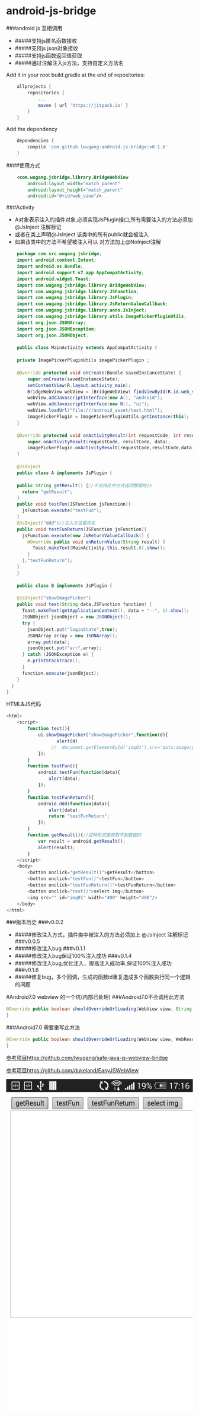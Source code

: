 # android-js-bridge
###android js 互相调用
- #####支持js匿名函数接收
- #####支持js json对象接收
- #####支持js函数返回值获取
- #####通过注解注入js方法，支持自定义方法名

Add it in your root build.gradle at the end of repositories:
~~~gradle
	allprojects {
		repositories {
			...
			maven { url 'https://jitpack.io' }
		}
	}
~~~

Add the dependency
~~~gradle
    dependencies {
	    compile 'com.github.lwugang:android-js-bridge:v0.1.6'
	}

~~~

####使用方式
~~~xml
	<com.wugang.jsbridge.library.BridgeWebView
        android:layout_width="match_parent"
        android:layout_height="match_parent"
        android:id="@+id/web_view"/>
~~~
###Activity
- A对象表示注入的插件对象,必须实现JsPlugin接口,所有需要注入的方法必须加 @JsInject 注解标记
- 或者在类上声明@JsInject 该类中的所有public就会被注入
- 如果该类中的方法不希望被注入可以 对方法加上@NoInject注解
~~~java
    package com.src.wugang.jsbridge;
    import android.content.Intent;
    import android.os.Bundle;
    import android.support.v7.app.AppCompatActivity;
    import android.widget.Toast;
    import com.wugang.jsbridge.library.BridgeWebView;
    import com.wugang.jsbridge.library.JSFunction;
    import com.wugang.jsbridge.library.JsPlugin;
    import com.wugang.jsbridge.library.JsReturnValueCallback;
    import com.wugang.jsbridge.library.anno.JsInject;
    import com.wugang.jsbridge.library.utils.ImagePickerPluginUtils;
    import org.json.JSONArray;
    import org.json.JSONException;
    import org.json.JSONObject;

    public class MainActivity extends AppCompatActivity {

    private ImagePickerPluginUtils imagePickerPlugin ;

    @Override protected void onCreate(Bundle savedInstanceState) {
        super.onCreate(savedInstanceState);
        setContentView(R.layout.activity_main);
        BridgeWebView webView = (BridgeWebView) findViewById(R.id.web_view);
        webView.addJavascriptInterface(new A(), "android");
        webView.addJavascriptInterface(new B(), "ui");
        webView.loadUrl("file:///android_asset/test.html");
        imagePickerPlugin = ImagePickerPluginUtils.getInstance(this);
    }

    @Override protected void onActivityResult(int requestCode, int resultCode, Intent data) {
        super.onActivityResult(requestCode, resultCode, data);
        imagePickerPlugin.onActivityResult(requestCode,resultCode,data);
    }

    @JsInject
    public class A implements JsPlugin {

    public String getResult() {//不支持此中方式返回数据给js
      return "getResult";
    }
    public void testFun(JSFunction jsFunction){
      jsFunction.execute("testFun");
    }
    @JsInject("ddd")//注入方法重命名
    public void testFunReturn(JSFunction jsFunction){
      jsFunction.execute(new JsReturnValueCallback() {
        @Override public void onReturnValue(String result) {
          Toast.makeText(MainActivity.this,result,0).show();
        }
      },"testFunReturn");
    }
    }

    public class B implements JsPlugin {

    @JsInject("showImagePicker")
    public void test(String data,JSFunction function) {
      Toast.makeText(getApplicationContext(), data + "--", 1).show();
      JSONObject jsonObject = new JSONObject();
      try {
        jsonObject.put("loginState",true);
        JSONArray array = new JSONArray();
        array.put(data);
        jsonObject.put("arr",array);
      } catch (JSONException e) {
        e.printStackTrace();
      }
      function.execute(jsonObject);
    }
  }
}
~~~
HTML&JS代码
~~~js
<html>
    <script>
        function test(){
            ui.showImagePicker("showImagePicker",function(d){
                   alert(d)
                 //  document.getElementById('img01').src='data:image/png;base64,'+JSON.parse(d).images[0];
            });
        }
        function testFun(){
            android.testFun(function(data){
                alert(data);
            });
        }
        function testFunReturn(){
            android.ddd(function(data){
                alert(data);
                return "testFunReturn";
            });
        }
        function getResult(){//这种形式是获取不到数据的
            var result = android.getResult();
            alert(result);
        }
    </script>
    <body>
        <button onclick="getResult()">getResult</button>
        <button onclick="testFun()">testFun</button>
        <button onclick="testFunReturn()">testFunReturn</button>
        <button onclick="test()">select img</button>
        <img src="" id="img01" width="400" height="400"/>
    </body>
</html>
~~~
###版本历史
	###v0.0.2
- #####修改注入方式，插件类中被注入的方法必须加上 @JsInject 注解标记
###v0.0.5
- #####修改注入bug
###v0.1.1
- #####修改注入bug保证100%注入成功
###v0.1.4
- #####修改注入bug,优化注入，提高注入成功率,保证100%注入成功
###v0.1.6
- #####修复bug，多个回调，生成的函数id重复造成多个函数执行同一个逻辑的问题

#Android7.0 webview 的一个坑(内部已处理)
###Android7.0不会调用此方法
~~~java
@Override public boolean shouldOverrideUrlLoading(WebView view, String url) {
}
~~~
###Android7.0 需要重写此方法
~~~java
@Override public boolean shouldOverrideUrlLoading(WebView view, WebResourceRequest request) {
}
~~~

[参考项目https://github.com/lwugang/safe-java-js-webview-bridge](https://github.com/lwugang/safe-java-js-webview-bridge)

[参考项目https://github.com/dukeland/EasyJSWebView](https://github.com/dukeland/EasyJSWebView)

![](https://github.com/lwugang/android-js-bridge/blob/master/device-2017-07-14-171656.png)
